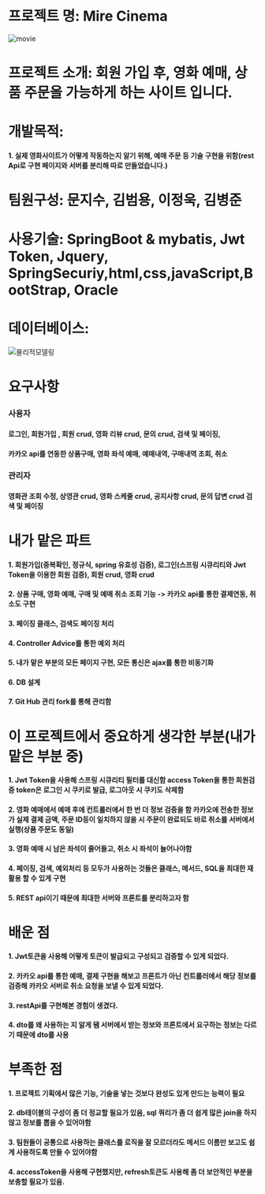 # 프로젝트 명: Mire Cinema
![movie](https://github.com/wltn3223/cinema/assets/63043594/c47d1d41-c996-42bf-8b7c-09103b8846a6)

# 프로젝트 소개: 회원 가입 후, 영화 예매, 상품 주문을 가능하게 하는 사이트 입니다.

# 개발목적: 

#### 1. 실제 영화사이트가 어떻게 작동하는지 알기 위해, 예매 주문 등 기술 구현을 위함(rest Api로 구현 페이지와 서버를 분리해 따로 만들었습니다.)

# 팀원구성: 문지수, 김범용, 이정욱, 김병준

# 사용기술: SpringBoot & mybatis, Jwt Token, Jquery, SpringSecuriy,html,css,javaScript,BootStrap, Oracle

# 데이터베이스: 
![물리적모델링](https://github.com/wltn3223/cinema/assets/63043594/cde9d7cf-b011-4cef-9be6-3469fa6bd1fc)

# 요구사항

### 사용자  
#### 로그인, 회원가입 , 회원 crud, 영화 리뷰 crud, 문의 crud, 검색 및 페이징,
#### 카카오 api를 연동한 상품구매, 영화 좌석 예매, 예매내역, 구매내역 조회, 취소  

### 관리자
#### 영화관 조회 수정, 상영관 crud, 영화 스케줄 crud, 공지사항 crud, 문의 답변 crud 검색 및 페이징


# 내가 맡은 파트

#### 1. 회원가입(중복확인, 정규식, spring 유효성 검증), 로그인(스프링 시큐리티와 Jwt Token을 이용한 회원 검증), 회원 crud, 영화 crud
#### 2. 상품 구매, 영화 예매, 구매 및 예매 취소 조회 기능 -> 카카오 api를 통한 결제연동, 취소도 구현
#### 3. 페이징 클래스, 검색도 페이징 처리 
#### 4. Controller Advice를 통한 예외 처리
#### 5. 내가 맡은 부분의 모든 페이지 구현, 모든 통신은 ajax를 통한 비동기화
#### 6. DB 설계 
#### 7. Git Hub 관리 fork를 통해 관리함

# 이 프로젝트에서 중요하게 생각한 부분(내가 맡은 부분 중)

#### 1. Jwt Token을 사용해 스프링 시큐리티 필터를 대신함 access Token을 통한 회원검증 token은 로그인 시 쿠키로 발급, 로그아웃 시 쿠키도 삭제함
#### 2. 영화 예매에서 예매 후에 컨트롤러에서 한 번 더 정보 검증을 함 카카오에 전송한 정보가 실제 결제 금액, 주문 ID등이 일치하지 않을 시 주문이 완료되도 바로 취소를 서버에서 실행(상품 주문도 동일)
#### 3. 영화 예매 시 남은 좌석이 줄어들고, 취소 시 좌석이 늘어나야함 
#### 4. 페이징, 검색, 예외처리 등 모두가 사용하는 것들은  클래스, 메서드, SQL을 최대한 재활용 할 수 있게 구현
#### 5. REST api이기 때문에 최대한 서버와 프론트를 분리하고자 함

# 배운 점

#### 1. Jwt토큰을 사용해 어떻게 토큰이 발급되고 구성되고 검증할 수 있게 되었다.
#### 2. 카카오 api를 통한 예매, 결제 구현을 해보고 프론트가 아닌 컨트롤러에서 해당 정보를 검증해 카카오 서버로 취소 요청을 보낼 수 있게 되었다.
#### 3. restApi를 구현해본 경험이 생겼다.
#### 4. dto를 왜 사용하는 지 알게 됌 서버에서 받는 정보와 프론트에서 요구하는 정보는 다르기 때문에 dto를 사용

# 부족한 점

#### 1. 프로젝트 기획에서 많은 기능, 기술을 넣는 것보다 완성도 있게 만드는 능력이 필요
#### 2. db테이블의 구성이 좀 더 정교할 필요가 있음, sql 쿼리가 좀 더 쉽게 많은 join을 하지 않고 정보를 뽑을 수 있어야함
#### 3. 팀원들이 공통으로 사용하는 클래스를 로직을 잘 모르더라도 메서드 이름만 보고도 쉽게 사용하도록 만들 수 있어야함 
#### 4. accessToken을 사용해 구현했지만, refresh토큰도 사용해 좀 더 보안적인 부분을 보충할 필요가 있음.





